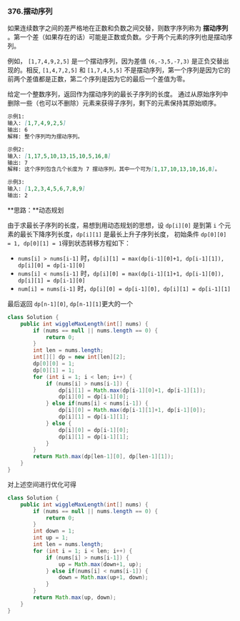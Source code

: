 ### 376.摆动序列

如果连续数字之间的差严格地在正数和负数之间交替，则数字序列称为 **摆动序列** 。第一个差（如果存在的话）可能是正数或负数。少于两个元素的序列也是摆动序列。

例如， `[1,7,4,9,2,5]` 是一个摆动序列，因为差值 `(6,-3,5,-7,3)` 是正负交替出现的。相反, `[1,4,7,2,5]` 和 `[1,7,4,5,5]` 不是摆动序列，第一个序列是因为它的前两个差值都是正数，第二个序列是因为它的最后一个差值为零。

给定一个整数序列，返回作为摆动序列的最长子序列的长度。 通过从原始序列中删除一些（也可以不删除）元素来获得子序列，剩下的元素保持其原始顺序。

``` markdown
示例1:
输入: [1,7,4,9,2,5]
输出: 6 
解释: 整个序列均为摆动序列。

示例2:
输入: [1,17,5,10,13,15,10,5,16,8]
输出: 7
解释: 这个序列包含几个长度为 7 摆动序列，其中一个可为[1,17,10,13,10,16,8]。

示例3:
输入: [1,2,3,4,5,6,7,8,9]
输出: 2
```



**思路：**动态规划

由于求最长子序列的长度，易想到用动态规划的思想，设 `dp[i][0]` 是到第 `i` 个元素的最长下降序列长度，`dp[i][1]` 是最长上升子序列长度， 初始条件 `dp[0][0] = 1, dp[0][1] = 1`得到状态转移方程如下：

- `nums[i] > nums[i-1]` 时，`dp[i][1] = max(dp[i-1][0]+1, dp[i-1][1]), dp[i][0] = dp[i-1][0]`
- `nums[i] < nums[i-1]` 时，`dp[i][0] = max(dp[i-1][1]+1, dp[i-1][0]), dp[i][1] = dp[i-1][0]`
- `num[i] = nums[i-1]` 时，`dp[i][0] = dp[i-1][0], dp[i][1] = dp[i-1][1]`

最后返回 `dp[n-1][0]`, `dp[n-1][1]`更大的一个

``` java
class Solution {
    public int wiggleMaxLength(int[] nums) {
        if (nums == null || nums.length == 0) {
            return 0;
        }
        int len = nums.length;
        int[][] dp = new int[len][2];
        dp[0][0] = 1;
        dp[0][1] = 1;
        for (int i = 1; i < len; i++) {
            if (nums[i] > nums[i-1]) {
                dp[i][1] = Math.max(dp[i-1][0]+1, dp[i-1][1]);
                dp[i][0] = dp[i-1][0];
            } else if(nums[i] < nums[i-1]) {
                dp[i][0] = Math.max(dp[i-1][1]+1, dp[i-1][0]);
                dp[i][1] = dp[i-1][1];
            } else {
                dp[i][0] = dp[i-1][0];
                dp[i][1] = dp[i-1][1];
            }
        }
        return Math.max(dp[len-1][0], dp[len-1][1]);
    }
}
```

对上述空间进行优化可得

``` java
class Solution {
    public int wiggleMaxLength(int[] nums) {
        if (nums == null || nums.length == 0) {
            return 0;
        }
        int down = 1;
        int up = 1;
        int len = nums.length;
        for (int i = 1; i < len; i++) {
            if (nums[i] > nums[i-1]) {
                up = Math.max(down+1, up);
            } else if(nums[i] < nums[i-1]) {
                down = Math.max(up+1, down);
            }
        }
        return Math.max(up, down);
    }
}
```

